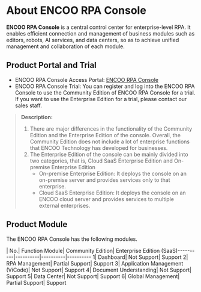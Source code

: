 # About ENCOO RPA Console

**ENCOO RPA Console** is a central control center for enterprise-level RPA. It enables efficient connection and management of business modules such as editors, robots, AI services, and data centers, so as to achieve unified management and collaboration of each module.

## Product Portal and Trial

- ENCOO RPA Console Access Portal: [ENCOO RPA Console](https://console.encoo.com/)
- ENCOO RPA Console Trial: You can register and log into the ENCOO RPA Console to use the Community Edition of ENCOO RPA Console for a trial. If you want to use the Enterprise Edition for a trial, please contact our sales staff.

> **Description:**
> 1. There are major differences in the functionality of the Community Edition and the Enterprise Edition of the console. Overall, the Community Edition does not include a lot of enterprise functions that ENCOO Technology has developed for businesses.
> 2. The Enterprise Edition of the console can be mainly divided into two categories, that is, Cloud SaaS Enterprise Edition and On-premise Enterprise Edition
>    - On-premise Enterprise Edition: It deploys the console on an on-premise server and provides services only to that enterprise.
>    - Cloud SaaS Enterprise Edition: It deploys the console on an ENCOO cloud server and provides services to multiple external enterprises.

## Product Module

The ENCOO RPA Console has the following modules.

| No.| Function Module| Community Edition| Enterprise Edition (SaaS)----------|----------|----------|----------
1| Dashboard| Not Support| Support 
2| RPA Management| Partial Support| Support
3| Application Management (ViCode)| Not Support| Support
4| Document Understanding| Not Support| Support
5| Data Center| Not Support| Support
6| Global Management| Partial Support| Support

